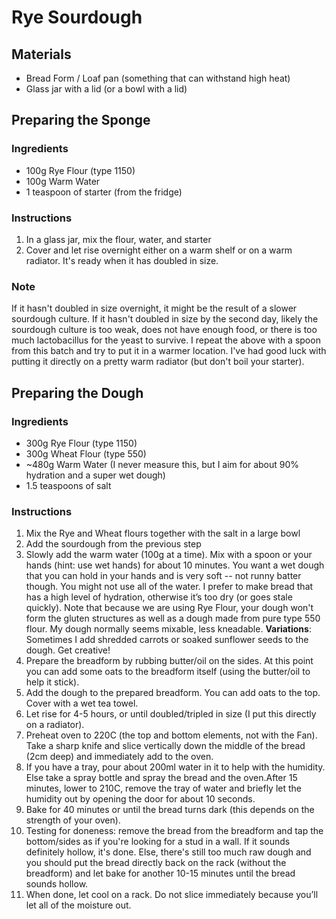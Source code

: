 # Rye Sourdough



## Materials

* Bread Form / Loaf pan (something that can withstand high heat)
* Glass jar with a lid (or a bowl with a lid)



## Preparing the Sponge

### Ingredients

* 100g Rye Flour (type 1150)
* 100g Warm Water
* 1 teaspoon of starter (from the fridge)



### Instructions

1. In a glass jar, mix the flour, water, and starter
2. Cover and let rise overnight either on a warm shelf or on a warm radiator. It's ready when it has doubled in size.



### Note

If it hasn't doubled in size overnight, it might be the result of a slower sourdough culture. If it hasn't doubled in size by the second day, likely the sourdough culture is too weak, does not have enough food, or there is too much lactobacillus for the yeast to survive. I repeat the above with a spoon from this batch and try to put it in a warmer location. I've had good luck with putting it directly on a pretty warm radiator (but don't boil your starter).



## Preparing the Dough

### Ingredients

* 300g Rye Flour (type 1150)
* 300g Wheat Flour (type 550)
* ~480g Warm Water (I never measure this, but I aim for about 90% hydration and a super wet dough)
* 1.5 teaspoons of salt

### Instructions

1. Mix the Rye and Wheat flours together with the salt in a large bowl
2. Add the sourdough from the previous step
3. Slowly add the warm water (100g at a time). Mix with a spoon or your hands (hint: use wet hands) for about 10 minutes. You want a wet dough that you can hold in your hands and is very soft -- not runny batter though. You might not use all of the water. I prefer to make bread that has a high level of hydration, otherwise it’s too dry (or goes stale quickly). Note that because we are using Rye Flour, your dough won't form the gluten structures as well as a dough made from pure type 550 flour. My dough normally seems mixable, less kneadable. **Variations**: Sometimes I add shredded carrots or soaked sunflower seeds to the dough. Get creative!
4. Prepare the breadform by rubbing butter/oil on the sides. At this point you can add some oats to the breadform itself (using the butter/oil to help it stick).
5. Add the dough to the prepared breadform. You can add oats to the top. Cover with a wet tea towel.
6. Let rise for 4-5 hours, or until doubled/tripled in size (I put this directly on a radiator).
7. Preheat oven to 220C (the top and bottom elements, not with the Fan). Take a sharp knife and slice vertically down the middle of the bread (2cm deep) and immediately add to the oven. 
8. If you have a tray, pour about 200ml water in it to help with the humidity. Else take a spray bottle and spray the bread and the oven.After 15 minutes, lower to 210C, remove the tray of water and briefly let the humidity out by opening the door for about 10 seconds.
9. Bake for 40 minutes or until the bread turns dark (this depends on the strength of your oven).
10. Testing for doneness: remove the bread from the breadform and tap the bottom/sides as if you're looking for a stud in a wall. If it sounds definitely hollow, it's done. Else, there's still too much raw dough and you should put the bread directly back on the rack (without the breadform) and let bake for another 10-15 minutes until the bread sounds hollow.
11. When done, let cool on a rack. Do not slice immediately because you’ll let all of the moisture out. 

